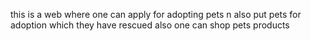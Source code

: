 this is a web where one can apply for adopting pets n also put pets for adoption which they have rescued also one can shop pets products 

